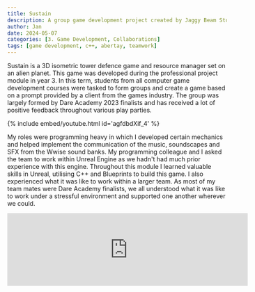 ```yaml
---
title: Sustain
description: A group game development project created by Jaggy Beam Studio
author: Jan
date: 2024-05-07
categories: [3. Game Development, Collaborations]
tags: [game development, c++, abertay, teamwork]
---
```


Sustain is a 3D isometric tower defence game and resource manager set on an alien planet. This game was developed during the professional project module in year 3. In this term, students from all computer game development courses were tasked to form groups and create a game based on a prompt provided by a client from the games industry.
The group was largely formed by Dare Academy 2023 finalists and has received a lot of positive feedback throughout various play parties.

{% include embed/youtube.html id='agfdbdXif_4' %}

My roles were programming heavy in which I developed certain mechanics and helped implement the communication of the music, soundscapes and SFX from the Wwise sound banks. My programming colleague and I asked the team to work within Unreal Engine as we hadn't had much prior experience with this engine. Throughout this module I learned valuable skills in Unreal, utilising C++ and Blueprints to build this game. I also experienced what it was like to work within a larger team. As most of my team mates were Dare Academy finalists, we all understood what it was like to work under a stressful environment and supported one another wherever we could.

<iframe src="https://itch.io/embed/2663818" width="552" height="167" frameborder="0"><a href="https://jaggy-beams-studio.itch.io/sustain">Sustain by Jaggy Beams Studio, Jan Huss</a></iframe>
